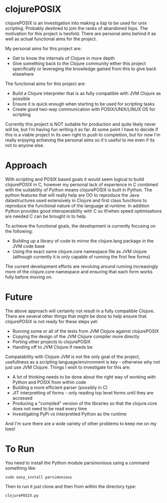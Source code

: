 clojurePOSIX
=========

clojurePOSIX is an investigation into making a lisp to be used for unix scripting. Probably destined to join the ranks
of abandoned lisps.  The motivation for this project is twofold.  There are personal aims behind it as well as actual
functional aims for the project.

My personal aims for this project are:
  * Get to know the internals of Clojure in more depth
  * Give something back to the Clojure community either this project specifically or leveraging the knowledge gained
  from this to give back elsewhere

The functional aims for this project are:
  * Build a Clojure interpreter that is as fully compatible with JVM Clojure as possible
  * Ensure it is quick enough when starting to be used for scripting tasks
  * Create good two-way communication with POSIX/UNIX/LINUX OS for scripting
  
Currently this project is NOT suitable for production and quite likely never will be, but I'm having fun writing it so
far.  At some point I have to decide if this is a viable project in its own right to push to completion, but for now I'm
really enjoying achieving the personal aims so it's useful to me even if its not to anyone else.


Approach
========

With scripting and POSIX based goals it would seem logical to build clojurePOSIX in C, however my personal lack of
experience in C combined with the suitability of Python means clojurePOSIX is built in Python.  The python features that
will really help are OO to reproduce the Java datastructures used extensively in Clojure and first class functions to
reproduce the functional nature of the language at runtime.  In addition Python provides good interoperability with C so
if/when speed optimisations are needed C can be brought in to help.

To achieve the functional goals, the development is currently focusing on the following:

  * Building up a library of code to mirror the clojure.lang package in the JVM code base
  * Using the exact same clojure.core namespace file as JVM clojure (although currently it is only capable of running
  the first few forms)

The current development efforts are revolving around running increasingly more of the clojure.core namespace and
ensuring that each form works fully before moving on.


Future
======

The above approach will certainly not result in a fully compatible Clojure.  There are several other things that might
be done to help ensure that.  clojurePOSIX is not ready for these steps yet:

  * Running some or all of the tests from JVM Clojure against clojurePOSIX
  * Copying the design of the JVM Clojure compiler more directly
  * Porting other projects to clojurePOSIX
  * Handing off to JVM Clojure if needs be

Compatability with Clojure JVM is not the only goal of the project, usefullness as a scripting language/environment is
key - otherwise why not just use JVM Clojure.  Things I wish to investigate for this are:

  * A lot of thinking needs to be done about the right way of working with Python and POSIX from within code
  * Building a more efficient parser (possibly in C)
  * JIT interpretting of forms - only reading top level forms until they are accessed
  * Producing a "compiled" version of the libraries so that the clojure.core does not need to be read every time
  * Investigating PyPi vs interpretted Python as the runtime

And I'm sure there are a wide variety of other problems to keep me on my toes!


To Run
========

You need to install the Python module parsimonious using a command something like:

    sudo easy_install parsimonious

Then to run it just clone and then from within the directory type:

    clojurePOSIX.py

